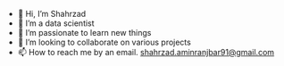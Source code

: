 - 👋 Hi, I’m Shahrzad
- 👀 I’m a data scientist
- 🌱 I’m passionate to learn new things
- 💞️ I’m looking to collaborate on various projects
- 📫 How to reach me by an email. shahrzad.aminranjbar91@gmail.com


